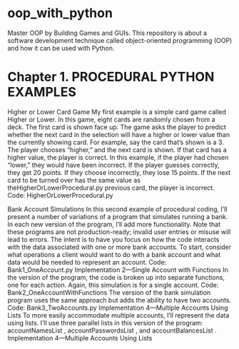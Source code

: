 # oop_with_python
Master OOP by Building Games and GUIs.  This repository is about a software development technique called 
object-oriented programming (OOP) and how it can be used with Python.

Chapter 1. PROCEDURAL PYTHON EXAMPLES
========================================================================================================================

Higher or Lower Card Game
My first example is a simple card game called Higher or Lower. In this
game, eight cards are randomly chosen from a deck. The first card is shown
face up. The game asks the player to predict whether the next card in the
selection will have a higher or lower value than the currently showing card.
For example, say the card that’s shown is a 3. The player chooses “higher,”
and the next card is shown. If that card has a higher value, the player is
correct. In this example, if the player had chosen “lower,” they would have
been incorrect.
If the player guesses correctly, they get 20 points. If they choose
incorrectly, they lose 15 points. If the next card to be turned over has the
same value as theHigherOrLowerProcedural.py previous card, the player is incorrect.
Code: HigherOrLowerProcedural.py

Bank Account Simulations
In this second example of procedural coding, I’ll present a number of
variations of a program that simulates running a bank. In each new version
of the program, I’ll add more functionality. Note that these programs are not
production-ready; invalid user entries or misuse will lead to errors. The
intent is to have you focus on how the code interacts with the data
associated with one or more bank accounts.
To start, consider what operations a client would want to do with a bank
account and what data would be needed to represent an account.
    Code: Bank1_OneAccount.py
Implementation 2—Single Account with Functions
In the version of the program, the code is broken up into
separate functions, one for each action. Again, this simulation is for a single
account.
    Code: Bank2_OneAccountWithFunctions
The version of the bank simulation program  uses the same approach but adds the ability to have two accounts.
    Code: Bank3_TwoAccounts.py
Implementation 4—Multiple Accounts Using Lists
To more easily accommodate multiple accounts, I’ll represent
the data using lists. I’ll use three parallel lists in this version of the program:
accountNamesList , accountPasswordsList , and accountBalancesList .
Implementation 4—Multiple Accounts Using Lists
